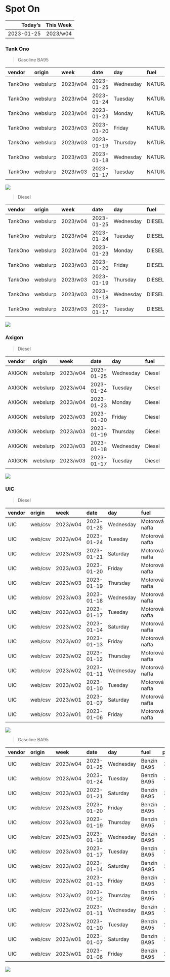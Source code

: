 Spot On
================

|    Today’s | This Week |
|-----------:|----------:|
| 2023-01-25 |  2023/w04 |

### Tank Ono

> Gasoline BA95

| vendor  | origin   | week     | date       | day       | fuel      | price | PriceVAT |
|:--------|:---------|:---------|:-----------|:----------|:----------|------:|---------:|
| TankOno | webslurp | 2023/w04 | 2023-01-25 | Wednesday | NATURAL95 | 29.67 |     35.9 |
| TankOno | webslurp | 2023/w04 | 2023-01-24 | Tuesday   | NATURAL95 | 29.34 |     35.5 |
| TankOno | webslurp | 2023/w04 | 2023-01-23 | Monday    | NATURAL95 | 29.34 |     35.5 |
| TankOno | webslurp | 2023/w03 | 2023-01-20 | Friday    | NATURAL95 | 29.34 |     35.5 |
| TankOno | webslurp | 2023/w03 | 2023-01-19 | Thursday  | NATURAL95 | 28.84 |     34.9 |
| TankOno | webslurp | 2023/w03 | 2023-01-18 | Wednesday | NATURAL95 | 28.84 |     34.9 |
| TankOno | webslurp | 2023/w03 | 2023-01-17 | Tuesday   | NATURAL95 | 28.84 |     34.9 |

<img src="SpotOn_files/figure-gfm/tono-ba95-1.png" style="display: block; margin: auto auto auto 0;" />

> Diesel

| vendor  | origin   | week     | date       | day       | fuel   | price | PriceVAT |
|:--------|:---------|:---------|:-----------|:----------|:-------|------:|---------:|
| TankOno | webslurp | 2023/w04 | 2023-01-25 | Wednesday | DIESEL | 29.67 |     35.9 |
| TankOno | webslurp | 2023/w04 | 2023-01-24 | Tuesday   | DIESEL | 29.67 |     35.9 |
| TankOno | webslurp | 2023/w04 | 2023-01-23 | Monday    | DIESEL | 29.67 |     35.9 |
| TankOno | webslurp | 2023/w03 | 2023-01-20 | Friday    | DIESEL | 29.67 |     35.9 |
| TankOno | webslurp | 2023/w03 | 2023-01-19 | Thursday  | DIESEL | 29.67 |     35.9 |
| TankOno | webslurp | 2023/w03 | 2023-01-18 | Wednesday | DIESEL | 29.67 |     35.9 |
| TankOno | webslurp | 2023/w03 | 2023-01-17 | Tuesday   | DIESEL | 29.67 |     35.9 |

<img src="SpotOn_files/figure-gfm/tono-diesel-1.png" style="display: block; margin: auto auto auto 0;" />

### Axigon

> Diesel

| vendor | origin   | week     | date       | day       | fuel   | price | PriceVAT |
|:-------|:---------|:---------|:-----------|:----------|:-------|------:|---------:|
| AXIGON | webslurp | 2023/w04 | 2023-01-25 | Wednesday | Diesel |  31.0 |     37.5 |
| AXIGON | webslurp | 2023/w04 | 2023-01-24 | Tuesday   | Diesel |  31.0 |     37.5 |
| AXIGON | webslurp | 2023/w04 | 2023-01-23 | Monday    | Diesel |  30.8 |     37.3 |
| AXIGON | webslurp | 2023/w03 | 2023-01-20 | Friday    | Diesel |  30.8 |     37.3 |
| AXIGON | webslurp | 2023/w03 | 2023-01-19 | Thursday  | Diesel |  30.8 |     37.3 |
| AXIGON | webslurp | 2023/w03 | 2023-01-18 | Wednesday | Diesel |  30.8 |     37.3 |
| AXIGON | webslurp | 2023/w03 | 2023-01-17 | Tuesday   | Diesel |  30.8 |     37.3 |

<img src="SpotOn_files/figure-gfm/axigon-diesel-1.png" style="display: block; margin: auto auto auto 0;" />

### UIC

> Diesel

| vendor | origin  | week     | date       | day       | fuel           | price | priceVAT |
|:-------|:--------|:---------|:-----------|:----------|:---------------|------:|---------:|
| UIC    | web/csv | 2023/w04 | 2023-01-25 | Wednesday | Motorová nafta |  29.9 |     36.2 |
| UIC    | web/csv | 2023/w04 | 2023-01-24 | Tuesday   | Motorová nafta |  29.8 |     36.1 |
| UIC    | web/csv | 2023/w03 | 2023-01-21 | Saturday  | Motorová nafta |  29.6 |     35.8 |
| UIC    | web/csv | 2023/w03 | 2023-01-20 | Friday    | Motorová nafta |  29.7 |     35.9 |
| UIC    | web/csv | 2023/w03 | 2023-01-19 | Thursday  | Motorová nafta |  29.6 |     35.8 |
| UIC    | web/csv | 2023/w03 | 2023-01-18 | Wednesday | Motorová nafta |  29.4 |     35.6 |
| UIC    | web/csv | 2023/w03 | 2023-01-17 | Tuesday   | Motorová nafta |  29.4 |     35.6 |
| UIC    | web/csv | 2023/w02 | 2023-01-14 | Saturday  | Motorová nafta |  29.5 |     35.7 |
| UIC    | web/csv | 2023/w02 | 2023-01-13 | Friday    | Motorová nafta |  29.3 |     35.5 |
| UIC    | web/csv | 2023/w02 | 2023-01-12 | Thursday  | Motorová nafta |  29.1 |     35.2 |
| UIC    | web/csv | 2023/w02 | 2023-01-11 | Wednesday | Motorová nafta |  29.0 |     35.1 |
| UIC    | web/csv | 2023/w02 | 2023-01-10 | Tuesday   | Motorová nafta |  29.0 |     35.1 |
| UIC    | web/csv | 2023/w01 | 2023-01-07 | Saturday  | Motorová nafta |  29.2 |     35.3 |
| UIC    | web/csv | 2023/w01 | 2023-01-06 | Friday    | Motorová nafta |  28.9 |     35.0 |

<img src="SpotOn_files/figure-gfm/uic-diesel-1.png" style="display: block; margin: auto auto auto 0;" />

> Gasoline BA95

| vendor | origin  | week     | date       | day       | fuel        | price | priceVAT |
|:-------|:--------|:---------|:-----------|:----------|:------------|------:|---------:|
| UIC    | web/csv | 2023/w04 | 2023-01-25 | Wednesday | Benzin BA95 |  30.6 |     37.0 |
| UIC    | web/csv | 2023/w04 | 2023-01-24 | Tuesday   | Benzin BA95 |  30.5 |     36.9 |
| UIC    | web/csv | 2023/w03 | 2023-01-21 | Saturday  | Benzin BA95 |  30.1 |     36.4 |
| UIC    | web/csv | 2023/w03 | 2023-01-20 | Friday    | Benzin BA95 |  29.9 |     36.2 |
| UIC    | web/csv | 2023/w03 | 2023-01-19 | Thursday  | Benzin BA95 |  29.7 |     35.9 |
| UIC    | web/csv | 2023/w03 | 2023-01-18 | Wednesday | Benzin BA95 |  29.7 |     35.9 |
| UIC    | web/csv | 2023/w03 | 2023-01-17 | Tuesday   | Benzin BA95 |  29.4 |     35.6 |
| UIC    | web/csv | 2023/w02 | 2023-01-14 | Saturday  | Benzin BA95 |  28.9 |     35.0 |
| UIC    | web/csv | 2023/w02 | 2023-01-13 | Friday    | Benzin BA95 |  29.3 |     35.5 |
| UIC    | web/csv | 2023/w02 | 2023-01-12 | Thursday  | Benzin BA95 |  28.7 |     34.7 |
| UIC    | web/csv | 2023/w02 | 2023-01-11 | Wednesday | Benzin BA95 |  28.5 |     34.5 |
| UIC    | web/csv | 2023/w02 | 2023-01-10 | Tuesday   | Benzin BA95 |  28.6 |     34.6 |
| UIC    | web/csv | 2023/w01 | 2023-01-07 | Saturday  | Benzin BA95 |  28.7 |     34.7 |
| UIC    | web/csv | 2023/w01 | 2023-01-06 | Friday    | Benzin BA95 |  28.8 |     34.8 |

<img src="SpotOn_files/figure-gfm/uic-ba95-1.png" style="display: block; margin: auto auto auto 0;" />
